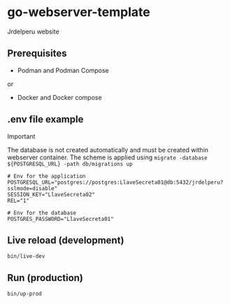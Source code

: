 # go-webserver-template

Jrdelperu website

## Prerequisites

- Podman and Podman Compose

or

- Docker and Docker compose

## .env file example

> [!IMPORTANT]
> The database is not created automatically and must be created within webserver
> container. The scheme is applied using
> `migrate -database ${POSTGRESQL_URL} -path db/migrations up`

```shell
# Env for the application
POSTGRESQL_URL="postgres://postgres:LlaveSecreta01@db:5432/jrdelperu?sslmode=disable"
SESSION_KEY="LlaveSecreta02"
REL="1"

# Env for the database
POSTGRES_PASSWORD="LlaveSecreta01"
```

## Live reload (development)

```shell
bin/live-dev
```

## Run (production)

```shell
bin/up-prod
```

